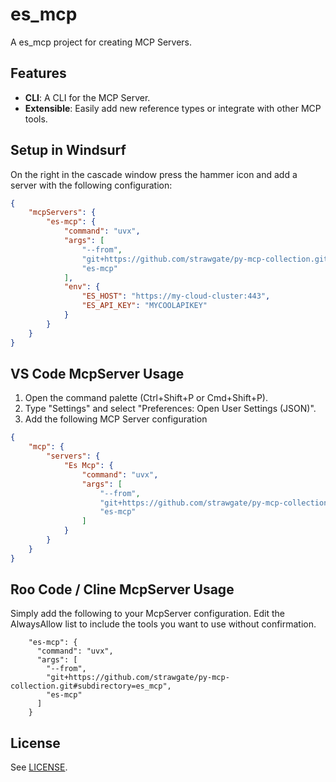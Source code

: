 # es_mcp

A es_mcp project for creating MCP Servers.

## Features

- **CLI**: A CLI for the MCP Server.
- **Extensible**: Easily add new reference types or integrate with other MCP tools.

## Setup in Windsurf

On the right in the cascade window press the hammer icon and add a server with the following configuration:

```json
{
    "mcpServers": {
        "es-mcp": {
            "command": "uvx",
            "args": [
                "--from",
                "git+https://github.com/strawgate/py-mcp-collection.git#subdirectory=es-mcp",
                "es-mcp"
            ],
            "env": {
                "ES_HOST": "https://my-cloud-cluster:443",
                "ES_API_KEY": "MYCOOLAPIKEY"
            }
        }
    }
}
```

## VS Code McpServer Usage

1. Open the command palette (Ctrl+Shift+P or Cmd+Shift+P).
2. Type "Settings" and select "Preferences: Open User Settings (JSON)".
3. Add the following MCP Server configuration

```json
{
    "mcp": {
        "servers": {
            "Es Mcp": {
                "command": "uvx",
                "args": [
                    "--from",
                    "git+https://github.com/strawgate/py-mcp-collection.git#subdirectory=es_mcp",
                    "es-mcp"
                ]
            }
        }
    }
}
```

## Roo Code / Cline McpServer Usage
Simply add the following to your McpServer configuration. Edit the AlwaysAllow list to include the tools you want to use without confirmation.

```
    "es-mcp": {
      "command": "uvx",
      "args": [
        "--from",
        "git+https://github.com/strawgate/py-mcp-collection.git#subdirectory=es_mcp",
        "es-mcp"
      ]
    }
```


## License

See [LICENSE](LICENSE).